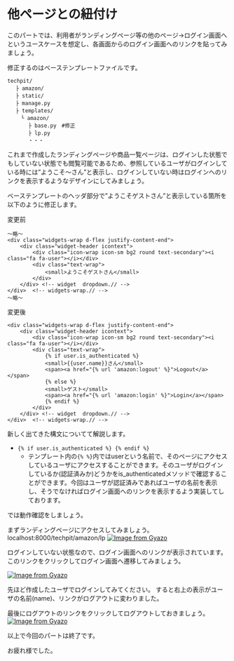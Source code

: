 # 他ページとの紐付け
このパートでは、利用者がランディングページ等の他のページ→ログイン画面へというユースケースを想定し、各画面からのログイン画面へのリンクを貼ってみましょう。

修正するのはベーステンプレートファイルです。

```
techpit/
　 ├ amazon/
　 ├ static/
　 ├ manage.py
　 ├ templates/ 
 　　└ amazon/ 
    　 ├ base.py　#修正
　     ├ lp.py
　　　　・・・
```

これまで作成したランディングページや商品一覧ページは、ログインした状態でもしていない状態でも閲覧可能であるため、参照しているユーザがログインしている時には”ようこそ〜さん”と表示し、ログインしていない時はログインへのリンクを表示するようなデザインにしてみましょう。

ベーステンプレートのヘッダ部分で”ようこそゲストさん”と表示している箇所を以下のように修正します。


変更前
```
〜略〜
<div class="widgets-wrap d-flex justify-content-end">               
    <div class="widget-header icontext">
        <div class="icon-wrap icon-sm bg2 round text-secondary"><i class="fa fa-user"></i></div>
        <div class="text-wrap">
            <small>ようこそゲストさん</small>
        </div>
    </div> <!-- widget  dropdown.// -->
</div>	<!-- widgets-wrap.// -->	
〜略〜
```

変更後
```
<div class="widgets-wrap d-flex justify-content-end">
    <div class="widget-header icontext">
        <div class="icon-wrap icon-sm bg2 round text-secondary"><i class="fa fa-user"></i></div>
        <div class="text-wrap">
            {% if user.is_authenticated %}
            <small>{{user.name}}さん</small>
            <span><a href="{% url 'amazon:logout' %}">Logout</a></span>
            {% else %}
            <small>ゲスト</small>
            <span><a href="{% url 'amazon:login' %}">Login</a></span>
            {% endif %}
        </div>
    </div> <!-- widget  dropdown.// -->
</div>	<!-- widgets-wrap.// -->	
```

新しく出てきた構文についてて解説します。

* `{% if user.is_authenticated %} {% endif %}`
    * テンプレート内の`{% %}`内ではuserという名前で、そのページにアクセスしているユーザにアクセスすることができます。そのユーザがログインしているか(認証済みか)どうかをis_authenticatedメソッドで確認することができます。今回はユーザが認証済みであればユーザの名前を表示し、そうでなければログイン画面へのリンクを表示するよう実装してしております。
    
では動作確認をしましょう。

まずランディングページにアクセスしてみましょう。
localhost:8000/techpit/amazon/lp
[![Image from Gyazo](https://i.gyazo.com/e05ecb3934801551ff03375f0d282a1d.png)](https://gyazo.com/e05ecb3934801551ff03375f0d282a1d)

ログインしていない状態なので、ログイン画面へのリンクが表示されています。
このリンクをクリックしてログイン画面へ遷移してみましょう。

[![Image from Gyazo](https://i.gyazo.com/66b42bfee25fe24fa5d2c25d9ce3cd4e.png)](https://gyazo.com/66b42bfee25fe24fa5d2c25d9ce3cd4e)

先ほど作成したユーザでログインしてみてください。
すると右上の表示がユーザの名前(name)、リンクがログアウトに変わりました。

最後にログアウトのリンクをクリックしてログアウトしておきましょう。
[![Image from Gyazo](https://i.gyazo.com/57ee8530fb54dab911757394dad4f9b7.png)](https://gyazo.com/57ee8530fb54dab911757394dad4f9b7)


以上で今回のパートは終了です。

お疲れ様でした。
